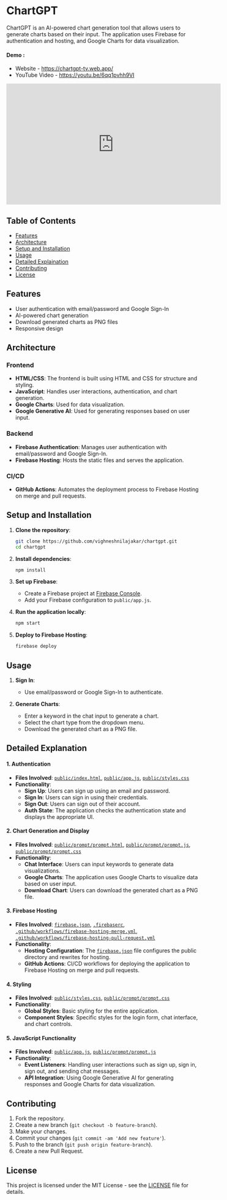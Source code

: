 # ChartGPT

ChartGPT is an AI-powered chart generation tool that allows users to generate charts based on their input. The application uses Firebase for authentication and hosting, and Google Charts for data visualization.

#### Demo :
- Website -  https://chartgpt-tv.web.app/
- YouTube Video - https://youtu.be/6qq1pvhh9VI

<iframe width="560" height="315" src="https://www.youtube-nocookie.com/embed/6qq1pvhh9VI?si=LqUuEPC2o4JCUTMk" title="YouTube video player" frameborder="0" allow="accelerometer; autoplay; clipboard-write; encrypted-media; gyroscope; picture-in-picture; web-share" referrerpolicy="strict-origin-when-cross-origin" allowfullscreen></iframe>

## Table of Contents

- [Features](#features)
- [Architecture](#architecture)
- [Setup and Installation](#setup-and-installation)
- [Usage](#usage)
- [Detailed Explaination](#detailed-explanation)
- [Contributing](#contributing)
- [License](#license)

## Features

- User authentication with email/password and Google Sign-In
- AI-powered chart generation
- Download generated charts as PNG files
- Responsive design

## Architecture

### Frontend

- **HTML/CSS**: The frontend is built using HTML and CSS for structure and styling.
- **JavaScript**: Handles user interactions, authentication, and chart generation.
- **Google Charts**: Used for data visualization.
- **Google Generative AI**: Used for generating responses based on user input.

### Backend

- **Firebase Authentication**: Manages user authentication with email/password and Google Sign-In.
- **Firebase Hosting**: Hosts the static files and serves the application.

### CI/CD

- **GitHub Actions**: Automates the deployment process to Firebase Hosting on merge and pull requests.

## Setup and Installation

1. **Clone the repository**:
    ```sh
    git clone https://github.com/vighneshnilajakar/chartgpt.git
    cd chartgpt
    ```

2. **Install dependencies**:
    ```sh
    npm install
    ```

3. **Set up Firebase**:
    - Create a Firebase project at [Firebase Console](https://console.firebase.google.com/).
    - Add your Firebase configuration to `public/app.js`.

4. **Run the application locally**:
    ```sh
    npm start
    ```

5. **Deploy to Firebase Hosting**:
    ```sh
    firebase deploy
    ```

## Usage

1. **Sign In**:
    - Use email/password or Google Sign-In to authenticate.

2. **Generate Charts**:
    - Enter a keyword in the chat input to generate a chart.
    - Select the chart type from the dropdown menu.
    - Download the generated chart as a PNG file.


## Detailed Explanation

#### 1. **Authentication**

- **Files Involved**: [`public/index.html`](public/index.html), [`public/app.js`](public/app.js), [`public/styles.css`](public/styles.css)
- **Functionality**:
  - **Sign Up**: Users can sign up using an email and password.
  - **Sign In**: Users can sign in using their credentials.
  - **Sign Out**: Users can sign out of their account.
  - **Auth State**: The application checks the authentication state and displays the appropriate UI.

#### 2. **Chart Generation and Display**

- **Files Involved**: [`public/prompt/prompt.html`](public/prompt/prompt.html), [`public/prompt/prompt.js`](public/prompt/prompt.js), [`public/prompt/prompt.css`](public/prompt/prompt.css)
- **Functionality**:
  - **Chat Interface**: Users can input keywords to generate data visualizations.
  - **Google Charts**: The application uses Google Charts to visualize data based on user input.
  - **Download Chart**: Users can download the generated chart as a PNG file.

#### 3. **Firebase Hosting**

- **Files Involved**: [`firebase.json`](firebase.json), [`.firebaserc`](.firebaserc), [`.github/workflows/firebase-hosting-merge.yml`](.github/workflows/firebase-hosting-merge.yml), [`.github/workflows/firebase-hosting-pull-request.yml`](.github/workflows/firebase-hosting-pull-request.yml)
- **Functionality**:
  - **Hosting Configuration**: The [`firebase.json`](firebase.json) file configures the public directory and rewrites for hosting.
  - **GitHub Actions**: CI/CD workflows for deploying the application to Firebase Hosting on merge and pull requests.

#### 4. **Styling**

- **Files Involved**: [`public/styles.css`](public/styles.css), [`public/prompt/prompt.css`](public/prompt/prompt.css)
- **Functionality**:
  - **Global Styles**: Basic styling for the entire application.
  - **Component Styles**: Specific styles for the login form, chat interface, and chart controls.

#### 5. **JavaScript Functionality**

- **Files Involved**: [`public/app.js`](public/app.js), [`public/prompt/prompt.js`](public/prompt/prompt.js)
- **Functionality**:
  - **Event Listeners**: Handling user interactions such as sign up, sign in, sign out, and sending chat messages.
  - **API Integration**: Using Google Generative AI for generating responses and Google Charts for data visualization.

## Contributing

1. Fork the repository.
2. Create a new branch (`git checkout -b feature-branch`).
3. Make your changes.
4. Commit your changes (`git commit -am 'Add new feature'`).
5. Push to the branch (`git push origin feature-branch`).
6. Create a new Pull Request.

## License

This project is licensed under the MIT License - see the [LICENSE](LICENSE) file for details.
